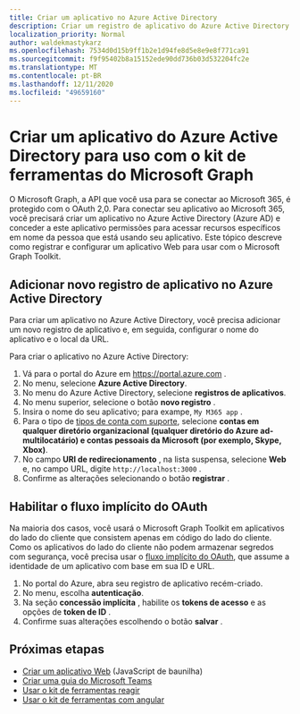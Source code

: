 ```yaml
---
title: Criar um aplicativo no Azure Active Directory
description: Criar um registro de aplicativo do Azure Active Directory para se comunicar com o Microsoft 365
localization_priority: Normal
author: waldekmastykarz
ms.openlocfilehash: 7534d0d15b9ff1b2e1d94fe8d5e8e9e8f771ca91
ms.sourcegitcommit: f9f95402b8a15152ede90dd736b03d532204fc2e
ms.translationtype: MT
ms.contentlocale: pt-BR
ms.lasthandoff: 12/11/2020
ms.locfileid: "49659160"
---
```

# <a name="create-an-azure-active-directory-app-to-use-with-the-microsoft-graph-toolkit"></a>Criar um aplicativo do Azure Active Directory para uso com o kit de ferramentas do Microsoft Graph

O Microsoft Graph, a API que você usa para se conectar ao Microsoft 365, é protegido com o OAuth 2,0. Para conectar seu aplicativo ao Microsoft 365, você precisará criar um aplicativo no Azure Active Directory (Azure AD) e conceder a este aplicativo permissões para acessar recursos específicos em nome da pessoa que está usando seu aplicativo. Este tópico descreve como registrar e configurar um aplicativo Web para usar com o Microsoft Graph Toolkit.

## <a name="add-new-application-registration-in-azure-active-directory"></a>Adicionar novo registro de aplicativo no Azure Active Directory

Para criar um aplicativo no Azure Active Directory, você precisa adicionar um novo registro de aplicativo e, em seguida, configurar o nome do aplicativo e o local da URL.

Para criar o aplicativo no Azure Active Directory:

1. Vá para o portal do Azure em https://portal.azure.com .
1. No menu, selecione **Azure Active Directory**.
1. No menu do Azure Active Directory, selecione **registros de aplicativos**.
1. No menu superior, selecione o botão **novo registro** .
1. Insira o nome do seu aplicativo; para exampe, `My M365 app` .
1. Para o tipo de [tipos de conta com suporte](/azure/active-directory/develop/single-and-multi-tenant-apps#who-can-sign-in-to-your-app), selecione **contas em qualquer diretório organizacional (qualquer diretório do Azure ad-multilocatário) e contas pessoais da Microsoft (por exemplo, Skype, Xbox)**.
1. No campo **URI de redirecionamento** , na lista suspensa, selecione **Web** e, no campo URL, digite `http://localhost:3000` .
1. Confirme as alterações selecionando o botão **registrar** .

## <a name="enable-oauth-implicit-flow"></a>Habilitar o fluxo implícito do OAuth

Na maioria dos casos, você usará o Microsoft Graph Toolkit em aplicativos do lado do cliente que consistem apenas em código do lado do cliente. Como os aplicativos do lado do cliente não podem armazenar segredos com segurança, você precisa usar o [fluxo implícito do OAuth](/azure/active-directory/develop/v2-oauth2-implicit-grant-flow?WT.mc_id=m365-10340-wmastyka), que assume a identidade de um aplicativo com base em sua ID e URL.

1. No portal do Azure, abra seu registro de aplicativo recém-criado.
1. No menu, escolha **autenticação**.
1. Na seção **concessão implícita** , habilite os **tokens de acesso** e as opções de **token de ID** .
1. Confirme suas alterações escolhendo o botão **salvar** .

## <a name="next-steps"></a>Próximas etapas

- [Criar um aplicativo Web](./build-a-web-app.md) (JavaScript de baunilha)
- [Criar uma guia do Microsoft Teams](./build-a-microsoft-teams-tab.md)
- [Usar o kit de ferramentas reagir](./use-toolkit-with-react.md)
- [Usar o kit de ferramentas com angular](./use-toolkit-with-angular.md)
